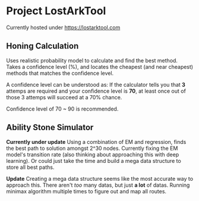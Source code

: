 # Project LostArkTool

Currently hosted under https://lostarktool.com

## Honing Calculation

Uses realistic probability model to calculate and find the best method.
Takes a confidence level (%), and locates the cheapest (and near cheapest) 
methods that matches the confidence level.

A confidence level can be understood as:
If the calculator tells you that **3** attemps are required and your confidence level is **70**,
at least once out of those 3 attemps will succeed at a 70% chance.

Confidence level of 70 ~ 90 is recommended.

## Ability Stone Simulator

**Currently under update**
Using a combination of EM and regression, finds the best path to solution amongst 2^30 nodes.
Currently fixing the EM model's transition rate (also thinking about approaching this with deep learning).
Or could just take the time and build a mega data structure to store all best paths.

**Update**
Creating a mega data structure seems like the most accurate way to approach this.
There aren't *too* many datas, but just **a lot** of datas.
Running minimax algorithm multiple times to figure out and map all routes.